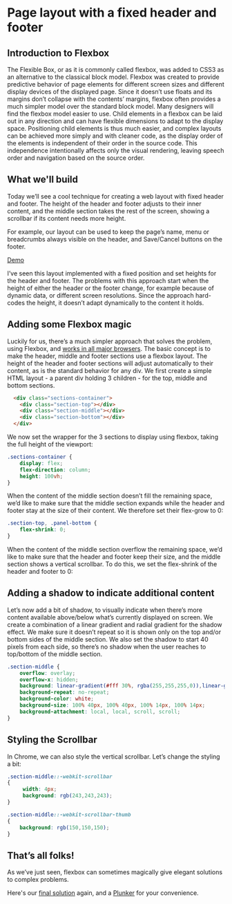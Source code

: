 # Page layout with a fixed header and footer

## Introduction to Flexbox
The Flexible Box, or as it is commonly called flexbox, was added to CSS3 as an alternative to the classical block model. Flexbox was created to provide predictive behavior of page elements for different screen sizes and different display devices of the displayed page. Since it doesn’t use floats and its margins don’t collapse with the contents’ margins, flexbox often provides a much simpler model over the standard block model.
Many designers will find the flexbox model easier to use. Child elements in a flexbox can be laid out in any direction and can have flexible dimensions to adapt to the display space. Positioning child elements is thus much easier, and complex layouts can be achieved more simply and with cleaner code, as the display order of the elements is independent of their order in the source code. This independence intentionally affects only the visual rendering, leaving speech order and navigation based on the source order.

## What we'll build
Today we’ll see a cool technique for creating a web layout with fixed header and footer. The height of the header and footer adjusts to their inner content, and the middle section takes the rest of the screen, showing a scrollbar if its content needs more height.

For example, our layout can be used to keep the page’s name, menu or breadcrumbs always visible on the header, and Save/Cancel buttons on the footer.

[Demo](https://omriallouche.github.io/asana-style-loader/)

I’ve seen this layout implemented with a fixed position and set heights for the header and footer. The problems with this approach start when the height of either the header or the footer change, for example because of dynamic data, or different screen resolutions. Since the approach hard-codes the height, it doesn’t adapt dynamically to the content it holds.

## Adding some Flexbox magic
Luckily for us, there’s a much simpler approach that solves the problem, using Flexbox, and [works in all major browsers](http://caniuse.com/#feat=flexbox).
The basic concept is to make the header, middle and footer sections use a flexbox layout. The height of the header and footer sections will adjust automatically to their content, as is the standard behavior for any div.
We first create a simple HTML layout - a parent div holding 3 children - for the top, middle and bottom sections.
```html
  <div class="sections-container">
    <div class="section-top"></div>
    <div class="section-middle"></div>
    <div class="section-bottom"></div>
  </div>
```


We now set the wrapper for the 3 sections to display using flexbox, taking the full height of the viewport:

```css
.sections-container {
    display: flex;
    flex-direction: column;
    height: 100vh;
}
```
When the content of the middle section doesn’t fill the remaining space, we’d like to make sure that the middle section expands while the header and footer stay at the size of their content. We therefore set their flex-grow to 0:

```css
.section-top, .panel-bottom {
    flex-shrink: 0;
}
```
When the content of the middle section overflow the remaining space, we’d like to make sure that the header and footer keep their size, and the middle section shows a vertical scrollbar. To do this, we set the flex-shrink of the header and footer to 0:

## Adding a shadow to indicate additional content
Let’s now add a bit of shadow, to visually indicate when there’s more content available above/below what’s currently displayed on screen.
We create a combination of a linear gradient and radial gradient for the shadow effect. We make sure it doesn’t repeat so it is shown only on the top and/or bottom sides of the middle section.
We also set the shadow to start 40 pixels from each side, so there’s no shadow when the user reaches to top/bottom of the middle section.

```css
.section-middle {
    overflow: overlay;
    overflow-x: hidden;
    background: linear-gradient(#fff 30%, rgba(255,255,255,0)),linear-gradient(rgba(255,255,255,0), #fff 70%) 0 100%,radial-gradient(farthest-side at 50% 0, rgba(43,43,43,0.25),rgba(43,43,43,0)),radial-gradient(farthest-side at 50% 100%, rgba(43,43,43,0.2),rgba(43,43,43,0)) 0 100%;
    background-repeat: no-repeat;
    background-color: white;
    background-size: 100% 40px, 100% 40px, 100% 14px, 100% 14px;
    background-attachment: local, local, scroll, scroll;
}
```

## Styling the Scrollbar
In Chrome, we can also style the vertical scrollbar. Let’s change the styling a bit:

```css
.section-middle::-webkit-scrollbar
{
	 width: 4px;
	 background: rgb(243,243,243);
}

.section-middle::-webkit-scrollbar-thumb
{
    background: rgb(150,150,150);
}
```

## That’s all folks!
As we’ve just seen, flexbox can sometimes magically give elegant solutions to complex problems.

Here's our [final solution](https://omriallouche.github.io/asana-style-loader/) again, and a [Plunker](https://plnkr.co/edit/Imh0DC?p=preview) for your convenience.